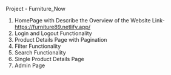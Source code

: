 Project - Furniture_Now

1) HomePage with Describe the Overview of the Website    Link-https://furniture89.netlify.app/
2) Login and Logout Functionality
3) Product Details Page with Pagination
4) Filter Functionality 
5) Search Functionality 
6) Single Product Details Page
7) Admin Page
